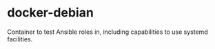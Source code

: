 # docker-debian
Container to test Ansible roles in, including capabilities to use systemd facilities.

